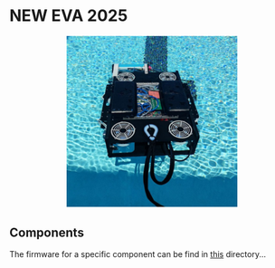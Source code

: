 # NEW EVA 2025
<p align="center">
<img src="docs/eva.jpg" width="60%" height="60%">
</p>

## Components
The firmware for a specific component can be find in [this](firmware/) directory...